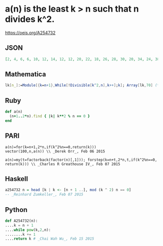 # a\(n\) is the least k \> n such that n divides k^2\.
https://oeis.org/A254732
## JSON
```JSON
[2, 4, 6, 6, 10, 12, 14, 12, 12, 20, 22, 18, 26, 28, 30, 20, 34, 24, 38, 30, 42, 44, 46, 36, 30, 52, 36, 42, 58, 60, 62, 40, 66, 68, 70, 42, 74, 76, 78, 60, 82, 84, 86, 66, 60, 92, 94, 60, 56, 60, 102, 78, 106, 72, 110, 84, 114, 116, 118, 90, 122, 124, 84, 72]
```
## Mathematica
```Mathematica
lk[n_]:=Module[{k=n+1},While[!Divisible[k^2,n],k++];k]; Array[lk,70] (* _Harvey P. Dale_, Nov 05 2017 *)
```
## Ruby
```Ruby
def a(n)
  (n+1..2*n).find { |k| k**2 % n == 0 }
end
```
## PARI
```PARI
a(n)=for(k=n+1,2*n,if(k^2%n==0,return(k)))
vector(100,n,a(n)) \\ _Derek Orr_, Feb 06 2015
```
```PARI
a(n)=my(t=factorback(factor(n)[,1])); forstep(k=n+t,2*n,t,if(k^2%n==0, return(k))) \\ _Charles R Greathouse IV_, Feb 07 2015
```
## Haskell
```Haskell
a254732 n = head [k | k <- [n + 1 ..], mod (k ^ 2) n == 0]
-- _Reinhard Zumkeller_, Feb 07 2015
```
## Python
```Python
def A254732(n):
....k = n + 1
....while pow(k,2,n):
........k += 1
....return k # _Chai Wah Wu_, Feb 15 2015
```
